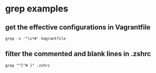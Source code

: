 # grep examples

## get the effective configurations in Vagrantfile
```
grep -v '^\s*#' Vagrantfile
```
## filter the commented and blank lines in .zshrc
```
grep "^[^# ]" .zshrc
```
